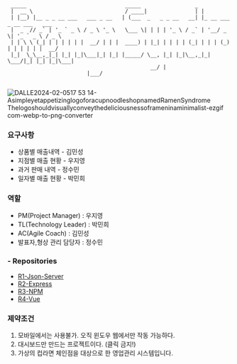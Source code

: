 ```

 _____                               _____                 _                          
 |  __ \                             / ____|               | |                         
 | |__) |__ _ _ __ ___   ___ _ __   | (___  _   _ _ __   __| |_ __ ___  _ __ ___   ___ 
 |  _  // _` | '_ ` _ \ / _ \ '_ \   \___ \| | | | '_ \ / _` | '__/ _ \| '_ ` _ \ / _ \
 | | \ \ (_| | | | | | |  __/ | | |  ____) | |_| | | | | (_| | | | (_) | | | | | |  __/
 |_|  \_\__,_|_| |_| |_|\___|_| |_| |_____/ \__, |_| |_|\__,_|_|  \___/|_| |_| |_|\___|
                                             __/ |                                     
					     |___/                                      
					     
```
![DALLE2024-02-0517 53 14-AsimpleyetappetizinglogoforacupnoodleshopnamedRamenSyndrome Thelogoshouldvisuallyconveythedeliciousnessoframeninaminimalist-ezgif com-webp-to-png-converter](https://github.com/beyond-sw-camp/be01_3nd_3team/assets/149050285/8515b07e-c5f4-4793-a62e-5df7aa3622ce)



### 요구사항
- 상품별 매출내역 - 김민성
- 지점별 매출 현황 - 우지영
- 과거 판매 내역 - 정수민
- 일자별 매출 현황 - 박민희

### 역할
- PM(Project Manager) : 우지영
- TL(Technology Leader) : 박민희
- AC(Agile Coach) : 김민성
- 발표자,형상 관리 담당자 : 정수민

### - Repositories
- [R1-Json-Server](https://github.com/Ramen-Syndrome/Ramen-Syndrome_jsonServer)
- [R2-Express](https://github.com/Ramen-Syndrome/Ramen-Syndrome_express)
- [R3-NPM](https://github.com/Ramen-Syndrome/Ramen-Syndrome_npm)
- [R4-Vue](https://github.com/Ramen-Syndrome/Ramen-Syndrome_MainVue)

### 제약조건
1. 모바일에서는 사용불가. 오직 윈도우 웹에서만 작동 가능하다.
2. 대시보드만 만드는 프로젝트이다. (클릭 금지!)
3. 가상의 컵라면 체인점을 대상으로 한 영업관리 시스템입니다.


